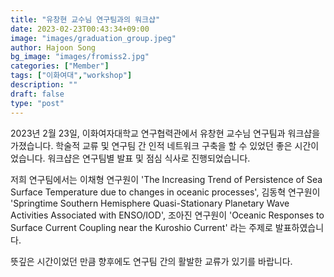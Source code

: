 ```yaml
---
title: "유창현 교수님 연구팀과의 워크샵"
date: 2023-02-23T00:43:34+09:00
image: "images/graduation_group.jpeg"
author: Hajoon Song
bg_image: "images/fromiss2.jpg"
categories: ["Member"]
tags: ["이화여대","workshop"]
description: ""
draft: false
type: "post"
---
```

2023년 2월 23일, 이화여자대학교 연구협력관에서 유창현 교수님 연구팀과 워크샵을 가졌습니다. 학술적 교류 및 연구팀 간 인적 네트워크 구축을 할 수 있었던 좋은 시간이었습니다. 워크샵은 연구팀별 발표 및 점심 식사로 진행되었습니다.

저희 연구팀에서는 이채형 연구원이 'The Increasing Trend of Persistence of Sea Surface Temperature due to changes in oceanic processes', 김동혁 연구원이 'Springtime Southern Hemisphere Quasi-Stationary Planetary Wave Activities Associated with ENSO/IOD', 조아진 연구원이 'Oceanic Responses to Surface Current Coupling near the Kuroshio Current' 라는 주제로 발표하였습니다.

뜻깊은 시간이었던 만큼 향후에도 연구팀 간의 활발한 교류가 있기를 바랍니다.
 


<div class='image'>
<img src="/asmlab/images/news/ewha_2023.jpg" class="img-responsive; width:50%;" alt="">
</div>
<br>
